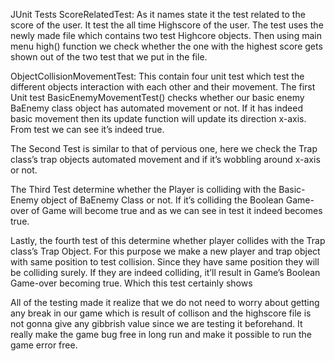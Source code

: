 JUnit Tests
ScoreRelatedTest: As it names state it the test related to the score of the user. It
test the all time Highscore of the user. The test uses the newly made file which
contains two test Highcore objects. Then using main menu high() function we
check whether the one with the highest score gets shown out of the two test that
we put in the file.

ObjectCollisionMovementTest: This contain four unit test which test the different
objects interaction with each other and their movement.
The first Unit test BasicEnemyMovementTest() checks whether our basic enemy
BaEnemy class object has automated movement or not. If it has indeed basic
movement then its update function will update its direction x-axis. From test we
can see it’s indeed true.

The Second Test is similar to that of pervious one, here we check the Trap class’s
trap objects automated movement and if it’s wobbling around x-axis or not.

The Third Test determine whether the Player is colliding with the Basic-Enemy
object of BaEnemy Class or not. If it’s colliding the Boolean Game-over of Game
will become true and as we can see in test it indeed becomes true.

Lastly, the fourth test of this determine whether player collides with the Trap
class’s Trap Object. For this purpose we make a new player and trap object with
same position to test collision. Since they have same position they will be colliding
surely. If they are indeed colliding, it’ll result in Game’s Boolean Game-over
becoming true. Which this test certainly shows

All of the testing made it realize that we do not need to worry about getting any break in our game which is result of collison and the highscore file is not gonna give any gibbrish value since we are
testing it beforehand. It really make the game bug free in long run and make it possible to run the game error free.
